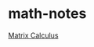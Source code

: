 # math-notes

[Matrix Calculus](https://pkuwwt.github.io/math-notes/html/math/Matrix-Calculus.html)

